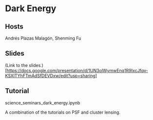 # Dark Energy

## Hosts

Andrés Plazas Malagón, Shenming Fu

## Slides

(Link to the slides.)[https://docs.google.com/presentation/d/1UN3olWymwEnq1R9IxcJfqv-KSXlTYhFTmAdSfDEVDxw/edit?usp=sharing]

## Tutorial

science_seminars_dark_energy.ipynb

A combination of the tutorials on PSF and cluster lensing.

